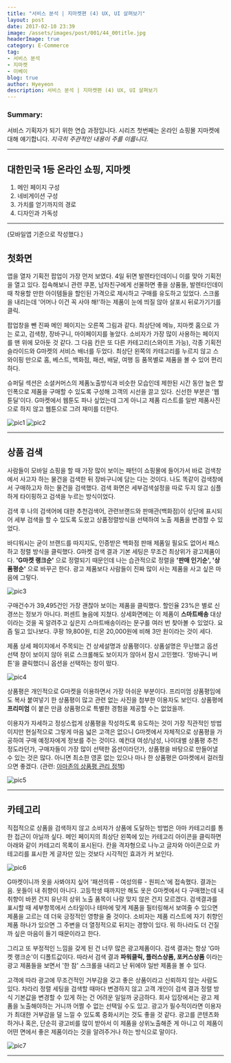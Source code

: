 ```yaml
---
title: "서비스 분석 | 지마켓편 (4) UX, UI 살펴보기"
layout: post
date: 2017-02-10 23:39
image: /assets/images/post/001/44_00title.jpg
headerImage: true
category: E-Commerce
tag:
- 서비스 분석
- 지마켓
- 이베이
blog: true
author: Hyeyeon
description: 서비스 분석 | 지마켓편 (4) UX, UI 살펴보기
---
```


### Summary:

서비스 기획자가 되기 위한 연습 과정입니다. 시리즈 첫번째는 온라인 쇼핑몰 지마켓에 대해 얘기합니다.
*지극히 주관적인 내용이 주를 이룹니다.*

---

## 대한민국 1등 온라인 쇼핑, 지마켓

  1. 메인 페이지 구성
  2. 네비게이션 구성
  3. 가치를 얻기까지의 경로
  4. 디자인과 가독성

---

(모바일앱 기준으로 작성했다.)

## 첫화면

앱을 열자 기획전 팝업이 가장 먼저 보였다. 4일 뒤면 발렌타인데이니 이를 맞아 기획전을 열고 있다. 접속해보니 관련 쿠폰, 남자친구에게 선물하면 좋을 상품들, 발렌타인데이 때 착용할 만한 아이템들을 할인된 가격으로 제시하고 구매를 유도하고 있었다. 스크롤을 내리는데 '어머나 이건 꼭 사야 해!'하는 제품이 눈에 띄질 않아 살포시 뒤로가기기를 클릭.

팝업창을 뺀 진짜 메인 페이지는 오른쪽 그림과 같다. 최상단에 메뉴, 지마켓 홈으로 가는 로고, 검색창, 장바구니, 마이페이지를 놓았다. 소비자가 가장 많이 사용하는 페이지를 맨 위에 모아둔 것 같다. 그 다음 칸은 또 다른 카테고리(스와이프 가능), 각종 기획전 슬라이드와 G마켓의 서비스 배너를 두었다. 최상단 왼쪽의 카테고리를 누르지 않고 스와이핑 만으로 홈, 베스트, 백화점, 패션, 배달, 여행 등 품목별로 제품을 볼 수 있어 편리하다.

슈퍼딜 섹션은 소셜커머스의 제품노출방식과 비슷한 모습인데 제한된 시간 동안 높은 할인폭으로 제품을 구매할 수 있도록 구성해 고객의 시선을 끌고 있다. 신선한 부분은 '웹툰딜'이다. G마켓에서 웹툰도 파나 싶었는데 그게 아니고 제품 리스트를 일반 제품사진으로 하지 않고 웹툰으로 그려 재미를 더한다.

![pic1](/assets/images/post/001/52_01.png)
![pic2](/assets/images/post/001/52_02.png)

---

## 상품 검색

사람들이 모바일 쇼핑을 할 때 가장 많이 보이는 패턴이 쇼핑몰에 들어가서 바로 검색창에서 사고자 하는 물건을 검색한 뒤 장바구니에 담는 다는 것이다. 나도 똑같이 검색창에서 구매하고자 하는 물건을 검색했다. 검색 화면은 세부검색설정을 따로 두지 않고 심플하게 타이핑하고 검색을 누르는 방식이었다.

검색 후 나의 검색어에 대한 추천검색어, 관련브랜드와 판매관(백화점)이 상단에 표시되어 세부 검색을 할 수 있도록 도왔고 상품정렬방식을 선택하여 노출 제품을 변경할 수 있었다.

바디워시는 굳이 브랜드를 따지지도, 인증받은 백화점 판매 제품일 필요도 없어서 패스하고 정렬 방식을 클릭했다. G마켓 검색 결과 기본 세팅은 무조건 최상위가 광고제품이다. **'G마켓 랭크순'** 으로 정렬되기 때문인데 나는 습관적으로 정렬을 **'판매 인기순', '상품평순'** 으로 바꾸곤 한다. 광고 제품보다 사람들이 진짜 많이 사는 제품을 사고 싶은 마음에 그렇다.

![pic3](/assets/images/post/001/52_03.png)

구매건수가 39,495건인 가장 괜찮아 보이는 제품을 클릭했다. 할인율 23%은 별로 신경쓰는 정보가 아니다. 퍼센트 놀음에 지쳤다. 상세화면에는 이 제품이 **스마트배송** 대상이라는 것을 꼭 알려주고 싶은지 스마트배송이라는 문구를 여러 번 찾아볼 수 있었다. 요즘 밀고 있나보다. 쿠팡 19,800원, 티몬 20,000원에 비해 3만 원이라는 것이 세다.

제품 상세 페이지에서 주목되는 건 상세설명과 상품평이다. 상품설명은 무난했고 옵션 선택 창이 보이지 않아 위로 스크롤해도 보이지가 않아서 잠시 고민했다. '장바구니 버튼'을 클릭했더니 옵션을 선택하는 창이 떴다.

![pic4](/assets/images/post/001/52_04.png)

상품평은 개인적으로 G마켓을 이용하면서 가장 아쉬운 부분이다. 프리미엄 상품평임에도 복사 붙여넣기 한 상품평이 많고 관련 없는 사진을 첨부한 이용자도 보인다. 상품평에 **프리미엄** 이 붙은 만큼 상품평으로 특별한 경험을 제공할 수는 없었을까.

이용자가 자세하고 정성스럽게 상품평을 작성하도록 유도하는 것이 가장 직관적인 방법이지만 현실적으로 그렇게 마음 넓은 고객은 없으니 G마켓에서 자체적으로 상품평을 가공하여 구매 예정자에게 정보를 주는 것이다. 예컨대 여성/남성, 나이대별 상품평 추천 정도라던가, 구매자들이 가장 많이 선택한 옵션이라던가, 상품평을 바탕으로 만들어낼 수 있는 것은 많다. 아니면 최소한 영혼 없는 있으나 마나 한 상품평은 G마켓에서 걸러줬으면 좋겠다. (관련: [아마존의 상품평 관리 정책](https://imyeonn.github.io/e-commerce/38/))

![pic5](/assets/images/post/001/52_05.png)

---

## 카테고리

직접적으로 상품을 검색하지 않고 소비자가 상품에 도달하는 방법은 아마 카테고리를 통한 접근이 아닐까 싶다. 메인 페이지의 최상단 왼쪽에 있는 카테고리 아이콘을 클릭하면 아래와 같이 카테고리 목록이 표시된다. 칸을 격자형으로 나누고 글자와 아이콘으로 카테고리를 표시한 게 글자만 있는 것보다 시각적인 효과가 커 보인다.

![pic6](/assets/images/post/001/52_06.png)

G마켓이니까 옷을 사봐야지 싶어 '패션의류 - 여성의류 - 원피스'에 접속했다. 결과는 음. 옷들이 내 취향이 아니다. 고등학생 때까지만 해도 옷은 G마켓에서 다 구매했는데 내 취향이 바뀐 건지 유난히 상위 노출 품목이 나랑 맞지 않은 건지 모르겠다. 검색결과를 표시할 때 세부항목에서 스타일이나 테마에 맞게 제품을 필터링해서 보여줄 수 있으면 제품을 고르는 데 더욱 긍정적인 영향을 줄 것이다. 소비자는 제품 리스트에 자기 취향인 제품 하나가 있으면 그 주변을 더 열정적으로 뒤지는 경향이 있다. 뭐 하나라도 더 건질까 싶은 마음이 들기 때문이라고 한다.

그리고 또 부정적인 느낌을 갖게 된 건 너무 많은 광고제품이다. 검색 결과는 항상 'G마켓 랭크순'이 디폴트값이다. 따라서 검색 결과 **파워클릭, 플러스상품, 포커스상품** 이라는 광고 제품들을 보면서 '한 참' 스크롤을 내리고 난 뒤에야 일반 제품을 볼 수 있다.

고객에 따라 광고에 무조건적인 거부감을 갖고 좋은 상품이라고 신뢰하지 않는 사람도 있다. 차라리 정렬 세팅을 검색할 때마다 변경하지 않고 고객 개인이 검색 결과 정렬 방식 기본값을 변경할 수 있게 하는 건 어려운 일일까 궁금하다. 회사 입장에서는 광고 제품을 노출해야하는 거니까 어쩔 수 없는 선택일 수도 있고. 광고가 필수적이라면 이용자가 최대한 거부감을 덜 느낄 수 있도록 중화시키는 것도 좋을 것 같다. 광고를 콘텐츠화하거나 혹은, 단순히 광고비를 많이 받아서 이 제품을 상위노출해준 게 아니고 이 제품이 어떤 면에서 좋은 제품이라는 것을 알려주거나 하는 방식으로 말이다.

![pic7](/assets/images/post/001/52_07.png)

---
